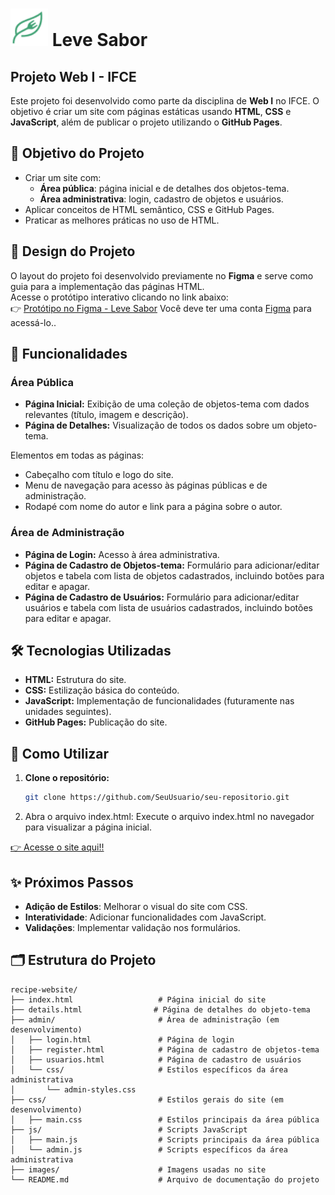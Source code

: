 # <img src="images/Icon_logo.png" width="60px"> Leve Sabor
## Projeto Web I - IFCE

Este projeto foi desenvolvido como parte da disciplina de **Web I** no IFCE. O objetivo é criar um site com páginas estáticas usando **HTML**, **CSS** e **JavaScript**, além de publicar o projeto utilizando o **GitHub Pages**.

## 🎯 Objetivo do Projeto

- Criar um site com:
  - **Área pública**: página inicial e de detalhes dos objetos-tema.
  - **Área administrativa**: login, cadastro de objetos e usuários.
- Aplicar conceitos de HTML semântico, CSS e GitHub Pages.
- Praticar as melhores práticas no uso de HTML.

## 🎨 Design do Projeto
O layout do projeto foi desenvolvido previamente no **Figma** e serve como guia para a implementação das páginas HTML.  
Acesse o protótipo interativo clicando no link abaixo:  
👉 [Protótipo no Figma - Leve Sabor](https://www.figma.com/proto/UgfbMzpEacpUJ8VgH4tHx7/Leve-Sabor?node-id=50-72&p=f&t=l8f3DpPzzWq5DA6t-0&scaling=min-zoom&content-scaling=fixed&page-id=50%3A71&starting-point-node-id=50%3A72)
Você deve ter uma conta <a href="https://www.figma.com/">Figma</a> para acessá-lo..

## 🌟 Funcionalidades
### Área Pública
- **Página Inicial:** Exibição de uma coleção de objetos-tema com dados relevantes (título, imagem e descrição).
- **Página de Detalhes:** Visualização de todos os dados sobre um objeto-tema.

Elementos em todas as páginas:
- Cabeçalho com título e logo do site.
- Menu de navegação para acesso às páginas públicas e de administração.
- Rodapé com nome do autor e link para a página sobre o autor.

### Área de Administração
- **Página de Login:** Acesso à área administrativa.
- **Página de Cadastro de Objetos-tema:** Formulário para adicionar/editar objetos e tabela com lista de objetos cadastrados, incluindo botões para editar e apagar.
- **Página de Cadastro de Usuários:** Formulário para adicionar/editar usuários e tabela com lista de usuários cadastrados, incluindo botões para editar e apagar.

## 🛠️ Tecnologias Utilizadas
   
- **HTML:** Estrutura do site.
- **CSS:** Estilização básica do conteúdo.
- **JavaScript:** Implementação de funcionalidades (futuramente nas unidades seguintes).
- **GitHub Pages:** Publicação do site.

## 🚀 Como Utilizar

1. **Clone o repositório:**
   ```bash
   git clone https://github.com/SeuUsuario/seu-repositorio.git
2. Abra o arquivo index.html: Execute o arquivo index.html no navegador para visualizar a página inicial.

[👉 Acesse o site aqui!!](https://fernandabitten.github.io/recipe-website/)


## ✨ Próximos Passos
- **Adição de Estilos**: Melhorar o visual do site com CSS.
- **Interatividade**: Adicionar funcionalidades com JavaScript.
- **Validações**: Implementar validação nos formulários.

## 🗂️ Estrutura do Projeto
```plaintext
recipe-website/
├── index.html                   # Página inicial do site
├── details.html                # Página de detalhes do objeto-tema
├── admin/                       # Área de administração (em desenvolvimento)
│   ├── login.html               # Página de login
│   ├── register.html            # Página de cadastro de objetos-tema
│   ├── usuarios.html            # Página de cadastro de usuários
│   └── css/                     # Estilos específicos da área administrativa
│       └── admin-styles.css
├── css/                         # Estilos gerais do site (em desenvolvimento)
│   ├── main.css                 # Estilos principais da área pública
├── js/                          # Scripts JavaScript
│   ├── main.js                  # Scripts principais da área pública
│   └── admin.js                 # Scripts específicos da área administrativa
├── images/                      # Imagens usadas no site
└── README.md                    # Arquivo de documentação do projeto 

